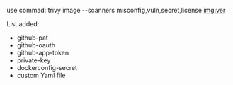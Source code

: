 use commad: trivy image --scanners misconfig,vuln,secret,license  <img:ver>

List added: 
- github-pat
- github-oauth
- github-app-token
- private-key
- dockerconfig-secret
- custom Yaml file

